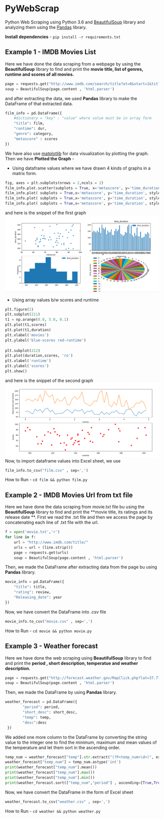 # PyWebScrap
Python Web Scraping using Python 3.6 and [BeautifulSoup](https://www.crummy.com/software/BeautifulSoup/) library and analyzing them using the [Pandas](http://pandas.pydata.org/) library.


__Install dependencies__ - ``pip install -r requirements.txt``

## Example 1 -  IMDB Movies List
Here we have done the data scraping from a webpage by using the **BeautifulSoup** library to find and print the **movie title, list of genres, runtime and scores of all movies.**
```python
page = requests.get("http://www.imdb.com/search/title?at=0&start=1&title_type=feature&year=1950,2012&sort=num_votes,desc")
soup = BeautifulSoup(page.content , 'html.parser')
```

and after extracting the data, we used **Pandas** library to make the DataFrame of that extracted data.
```python
film_info = pd.DataFrame({
	#dictionary = "key" : "value" where value must be in array form
	"title": film, 
    "runtime": dur, 
    "genre": category,
    "metascore" : scores
})
```
We have also use [matplotlib](https://matplotlib.org/) for data visualization by plotting the graph.
Then we have **Plotted the Graph** -
  * Using dataframe values where we have drawn 4 kinds of graphs in a matrix form.
  ```python
  fig, axes = plt.subplots(nrows = 2,ncols = 2)
film_info.plot.scatter(subplots = True, x='metascore', y='time_duration',xlim = [50,100], style='o' , ax = axes[0,0])
film_info.plot( subplots = True,x='metascore', y='time_duration', style='o',kind = "bar", ax = axes[0,1])
film_info.plot( subplots = True,x='metascore', y='time_duration', style='o',kind = "hist", ax = axes[1,0])
film_info.plot( subplots = True,x='metascore', y='time_duration', style='o',kind = "pie" ,ax = axes[1,1])
  ```
  and here is the snippet of the first graph 
  ![Figure 1](/film/images/figure1.png)
  * Using array values b/w scores and runtime
  ```python
  plt.figure(2)
plt.subplot(211)
t1 = np.arange(0.0, 5.0, 0.1)
plt.plot(t1,scores)
plt.plot(t1,duration)
plt.xlabel('movies')
plt.ylabel('blue-scores red-runtime')

plt.subplot(212)
plt.plot(duration,scores, 'ro')
plt.xlabel('runtime')
plt.ylabel('scores')
plt.show()
  ```
  and here is the snippet of the second graph 
  ![Figure 2](/film/images/figure2.png)
Now, to import dataframe values into Excel sheet, we use 
```python
film_info.to_csv("film.csv" , sep=',')
```
How to Run - `` cd film && python film.py ``

## Example 2 - IMDB Movies Url from txt file
Here we have done the data scraping from movie.txt file bu using the **BeautifulSoup** library to find and print the **movie title, its ratings and its release date **. First we read the .txt file and then we access the page by concatenating each line of .txt file with the url.
```python
f = open('movie.txt','r')
for line in f:
	url = "http://www.imdb.com/title/"
	urls = url + (line.strip())
	page = requests.get(urls)
	soup = BeautifulSoup(page.content , 'html.parser')
```
Then, we made the DataFrame after extracting data from the page bu using **Pandas** library.
```python
movie_info = pd.DataFrame({
	"title": title, 
    "rating": review, 
    "Releasing_date": year
})
```
Now, we have convert the DataFrame into .csv file
```python
movie_info.to_csv("movie.csv" , sep=',')
```
How to Run - `` cd movie && python movie.py ``

## Example 3 - Weather forecast
Here we have done the web scraping using **BeautifulSoup** library to find and print the **period , short description, temperatue and weather description.**
```python
page = requests.get("http://forecast.weather.gov/MapClick.php?lat=37.7772&lon=-122.4168")
soup = BeautifulSoup(page.content , 'html.parser')
```
Then, we made the DataFrame by using **Pandas** library.
```python
weather_forecast = pd.DataFrame({
        "period": period, 
        "short_desc": short_desc, 
        "temp": temp, 
        "desc":desc
 })
```
We added one more column to the DataFrame by converting the string value to the integer one to find the minimum, maximum and mean values of the temperature and let them sort in the ascending order.
```python
temp_num = weather_forecast["temp"].str.extract("(?P<temp_num>\d+)", expand=False)
weather_forecast["temp_num"] = temp_num.astype('int')
print(weather_forecast["temp_num"].mean())
print(weather_forecast["temp_num"].max())
print(weather_forecast["temp_num"].min())
print(weather_forecast.sort(["temp_num","period"] , ascending=[True,True]))
```
Now, we have convert the DataFrame in the form of Excel sheet 
```python
weather_forecast.to_csv("weather.csv" , sep=',')
```
How to Run - `` cd weather && python weather.py ``



